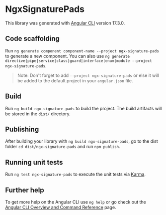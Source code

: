 # NgxSignaturePads

This library was generated with [Angular CLI](https://github.com/angular/angular-cli) version 17.3.0.

## Code scaffolding

Run `ng generate component component-name --project ngx-signature-pads` to generate a new component. You can also use `ng generate directive|pipe|service|class|guard|interface|enum|module --project ngx-signature-pads`.
> Note: Don't forget to add `--project ngx-signature-pads` or else it will be added to the default project in your `angular.json` file. 

## Build

Run `ng build ngx-signature-pads` to build the project. The build artifacts will be stored in the `dist/` directory.

## Publishing

After building your library with `ng build ngx-signature-pads`, go to the dist folder `cd dist/ngx-signature-pads` and run `npm publish`.

## Running unit tests

Run `ng test ngx-signature-pads` to execute the unit tests via [Karma](https://karma-runner.github.io).

## Further help

To get more help on the Angular CLI use `ng help` or go check out the [Angular CLI Overview and Command Reference](https://angular.io/cli) page.
